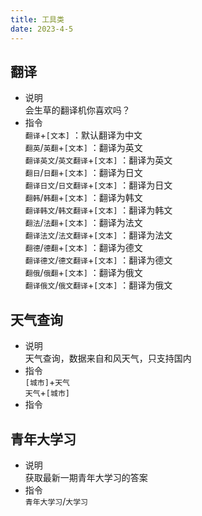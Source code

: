 ```yaml
---
title: 工具类
date: 2023-4-5
---
```

## 翻译
* 说明  
    会生草的翻译机你喜欢吗？  
* 指令  
    `翻译`+`[文本]` ：默认翻译为中文  
    `翻英`/`英翻`+`[文本]` ：翻译为英文  
    `翻译英文`/`英文翻译`+`[文本]`  ：翻译为英文  
    `翻日`/`日翻`+`[文本]` ：翻译为日文  
    `翻译日文`/`日文翻译`+`[文本]`  ：翻译为日文  
    `翻韩`/`韩翻`+`[文本]` ：翻译为韩文  
    `翻译韩文`/`韩文翻译`+`[文本]` ：翻译为韩文  
    `翻法`/`法翻`+`[文本]` ：翻译为法文  
    `翻译法文`/`法文翻译`+`[文本]` ：翻译为法文  
    `翻德`/`德翻`+`[文本]` ：翻译为德文  
    `翻译德文`/`德文翻译`+`[文本]` ：翻译为德文  
    `翻俄`/`俄翻`+`[文本]` ：翻译为俄文  
    `翻译俄文`/`俄文翻译`+`[文本]` ：翻译为俄文  
## 天气查询
* 说明  
    天气查询，数据来自和风天气，只支持国内  
* 指令   
    `[城市]`+`天气`  
    `天气`+`[城市]`  
* 指令  
## 青年大学习
* 说明  
    获取最新一期青年大学习的答案  
* 指令  
    `青年大学习`/`大学习`